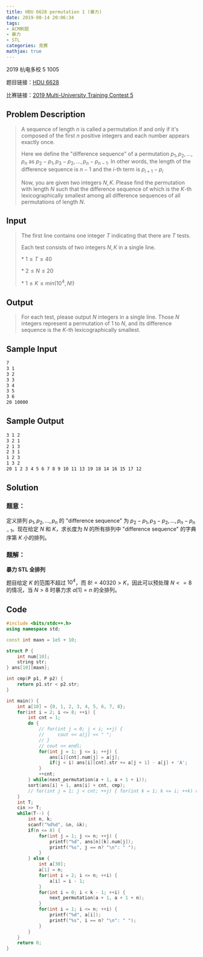 ```yaml
---
title: HDU 6628 permutation 1 (暴力)
date: 2019-08-14 20:06:34
tags:
- ACM刷题
- 暴力
- STL
categories: 竞赛
mathjax: true
---
```


2019 杭电多校 5 1005

题目链接：[HDU 6628](http://acm.hdu.edu.cn/showproblem.php?pid=6628)

比赛链接：[2019 Multi-University Training Contest 5](http://acm.hdu.edu.cn/search.php?field=problem&key=2019+Multi-University+Training+Contest+5&source=1&searchmode=source)


## Problem Description
> A sequence of length $n$ is called a permutation if and only if it's composed of the first $n$ positive integers and each number appears exactly once.
>
> Here we define the "difference sequence" of a permutation $p_1, p_2,...,p_n$ as $p_2−p_1,p_3−p_2,...,p_n−p_{n−1}$. In other words, the length of the difference sequence is $n−1$ and the $i$-th term is $p_{i+1}−p_i$
> 
> Now, you are given two integers $N,K$. Please find the permutation with length $N$ such that the difference sequence of which is the $K$-th lexicographically smallest among all difference sequences of all permutations of length $N$.

<!--more-->

## Input
> The first line contains one integer $T$ indicating that there are $T$ tests.
> 
> Each test consists of two integers $N,K$ in a single line.
> 
> $*\ 1≤T≤40$ 
> 
> $*\ 2≤N≤20$ 
> 
> $*\ 1\le K\le min(10^4, N!)$

 

## Output
> For each test, please output $N$ integers in a single line. Those $N$ integers represent a permutation of $1$ to $N$, and its difference sequence is the $K$-th lexicographically smallest.
 

## Sample Input
```markdown
7
3 1
3 2
3 3
3 4
3 5
3 6
20 10000
```

## Sample Output
```markdown
3 1 2
3 2 1
2 1 3
2 3 1
1 2 3
1 3 2
20 1 2 3 4 5 6 7 8 9 10 11 13 19 18 14 16 15 17 12
```

## Solution

### 题意：

定义排列 $p_1, p_2, ... , p_n$ 的 "difference sequence" 为 $p_2-p_1, p_3-p_2,...,p_n-p_{n-1}$。现在给定 $N$ 和 $K$，求长度为 $N$ 的所有排列中 "difference sequence" 的字典序第 $K$ 小的排列。

### 题解：

**暴力 STL 全排列**

题目给定 $K$ 的范围不超过 $10^4$，而 $8! = 40320 > K$，因此可以预处理 $N <= 8$ 的情况，当 $N > 8$ 时暴力求 $a[1] = n$ 的全排列。

## Code

```cpp
#include <bits/stdc++.h>
using namespace std;

const int maxn = 1e5 + 10;

struct P {
    int num[10];
    string str;
} ans[10][maxn];

int cmp(P p1, P p2) {
    return p1.str < p2.str;
}

int main() {
    int a[10] = {0, 1, 2, 3, 4, 5, 6, 7, 8};
    for(int i = 2; i <= 8; ++i) {
        int cnt = 1;
        do {
            // for(int j = 0; j < i; ++j) {
            //     cout << a[j] << " ";
            // }
            // cout << endl;
            for(int j = 1; j <= i; ++j) {
                ans[i][cnt].num[j] = a[j];
                if(j < i) ans[i][cnt].str += a[j + 1] - a[j] + 'A';
            }
            ++cnt;
        } while(next_permutation(a + 1, a + 1 + i));
        sort(ans[i] + 1, ans[i] + cnt, cmp);
        // for(int j = 1; j < cnt; ++j) { for(int k = 1; k <= i; ++k) cout << ans[i][j].num[k] << ""; cout << endl;}
    }
    int T;
    cin >> T;
    while(T--) {
        int n, k;
        scanf("%d%d", &n, &k);
        if(n <= 8) {
            for(int j = 1; j <= n; ++j) {
                printf("%d", ans[n][k].num[j]);
                printf("%s", j == n? "\n": " ");
            }
        } else {
            int a[30];
            a[1] = n;
            for(int i = 2; i <= n; ++i) {
                a[i] = i - 1;
            }
            for(int i = 0; i < k - 1; ++i) {
                next_permutation(a + 1, a + 1 + n);
            }
            for(int i = 1; i <= n; ++i) {
                printf("%d", a[i]);
                printf("%s", i == n? "\n": " ");
            }
        }
    }
    return 0;
}
```